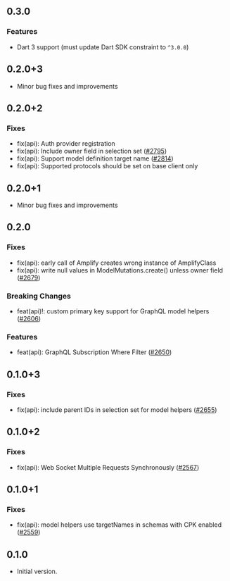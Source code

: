 ## 0.3.0

### Features
- Dart 3 support (must update Dart SDK constraint to `^3.0.0`)

## 0.2.0+3

- Minor bug fixes and improvements

## 0.2.0+2

### Fixes
- fix(api): Auth provider registration
- fix(api): Include owner field in selection set ([#2795](https://github.com/aws-amplify/amplify-flutter/pull/2795))
- fix(api): Support model definition target name ([#2814](https://github.com/aws-amplify/amplify-flutter/pull/2814))
- fix(api): Supported protocols should be set on base client only

## 0.2.0+1

- Minor bug fixes and improvements

## 0.2.0

### Fixes
- fix(api): early call of Amplify creates wrong instance of AmplifyClass
- fix(api): write null values in ModelMutations.create() unless owner field ([#2679](https://github.com/aws-amplify/amplify-flutter/pull/2679))

### Breaking Changes
- feat(api)!: custom primary key support for GraphQL model helpers ([#2606](https://github.com/aws-amplify/amplify-flutter/pull/2606))

### Features
- feat(api): GraphQL Subscription Where Filter ([#2650](https://github.com/aws-amplify/amplify-flutter/pull/2650))

## 0.1.0+3

### Fixes
- fix(api): include parent IDs in selection set for model helpers ([#2655](https://github.com/aws-amplify/amplify-flutter/pull/2655))

## 0.1.0+2

### Fixes
- fix(api): Web Socket Multiple Requests Synchronously ([#2567](https://github.com/aws-amplify/amplify-flutter/pull/2567))

## 0.1.0+1

### Fixes
- fix(api): model helpers use targetNames in schemas with CPK enabled ([#2559](https://github.com/aws-amplify/amplify-flutter/pull/2559))

## 0.1.0

- Initial version.
